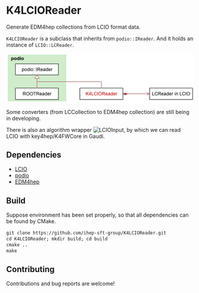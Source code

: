 # K4LCIOReader

Generate EDM4hep collections from LCIO format data.

`K4LCIOReader` is a subclass that inherits from `podio::IReader`. And it holds an instance of `LCIO::LCReader`.

![K4LCIOReader](K4LCIOReader.png)

Some converters (from LCCollection to EDM4hep collection) are still being in developing.

There is also an algorithm wrapper ![LCIOInput](https://github.com/ihep-sft-group/LCIOInput), by which we can read LCIO with key4hep/K4FWCore in Gaudi.

## Dependencies

- [LCIO](https://github.com/iLCSoft/LCIO)
- [podio](https://github.com/AIDASoft/podio)
- [EDM4hep](https://github.com/key4hep/EDM4hep)

## Build

Suppose environment has been set properly, so that all dependencies can be found by CMake.

```shell
git clone https://github.com/ihep-sft-group/K4LCIOReader.git
cd K4LCIOReader; mkdir build; cd build
cmake ..
make
```

## Contributing

Contributions and bug reports are welcome!
